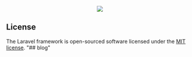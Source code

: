 <p align="center"><img src="https://laravel.com/assets/img/components/logo-laravel.svg"></p>

## License

The Laravel framework is open-sourced software licensed under the [MIT license](https://opensource.org/licenses/MIT).
"## blog" 
